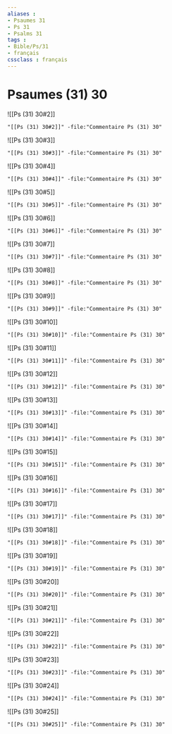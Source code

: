 ```yaml
---
aliases : 
- Psaumes 31
- Ps 31
- Psalms 31
tags : 
- Bible/Ps/31
- français
cssclass : français
---
```


# Psaumes (31) 30

![[Ps (31) 30#2]]

```query
"[[Ps (31) 30#2]]" -file:"Commentaire Ps (31) 30"
```

![[Ps (31) 30#3]]

```query
"[[Ps (31) 30#3]]" -file:"Commentaire Ps (31) 30"
```

![[Ps (31) 30#4]]

```query
"[[Ps (31) 30#4]]" -file:"Commentaire Ps (31) 30"
```

![[Ps (31) 30#5]]

```query
"[[Ps (31) 30#5]]" -file:"Commentaire Ps (31) 30"
```

![[Ps (31) 30#6]]

```query
"[[Ps (31) 30#6]]" -file:"Commentaire Ps (31) 30"
```

![[Ps (31) 30#7]]

```query
"[[Ps (31) 30#7]]" -file:"Commentaire Ps (31) 30"
```

![[Ps (31) 30#8]]

```query
"[[Ps (31) 30#8]]" -file:"Commentaire Ps (31) 30"
```

![[Ps (31) 30#9]]

```query
"[[Ps (31) 30#9]]" -file:"Commentaire Ps (31) 30"
```

![[Ps (31) 30#10]]

```query
"[[Ps (31) 30#10]]" -file:"Commentaire Ps (31) 30"
```

![[Ps (31) 30#11]]

```query
"[[Ps (31) 30#11]]" -file:"Commentaire Ps (31) 30"
```

![[Ps (31) 30#12]]

```query
"[[Ps (31) 30#12]]" -file:"Commentaire Ps (31) 30"
```

![[Ps (31) 30#13]]

```query
"[[Ps (31) 30#13]]" -file:"Commentaire Ps (31) 30"
```

![[Ps (31) 30#14]]

```query
"[[Ps (31) 30#14]]" -file:"Commentaire Ps (31) 30"
```

![[Ps (31) 30#15]]

```query
"[[Ps (31) 30#15]]" -file:"Commentaire Ps (31) 30"
```

![[Ps (31) 30#16]]

```query
"[[Ps (31) 30#16]]" -file:"Commentaire Ps (31) 30"
```

![[Ps (31) 30#17]]

```query
"[[Ps (31) 30#17]]" -file:"Commentaire Ps (31) 30"
```

![[Ps (31) 30#18]]

```query
"[[Ps (31) 30#18]]" -file:"Commentaire Ps (31) 30"
```

![[Ps (31) 30#19]]

```query
"[[Ps (31) 30#19]]" -file:"Commentaire Ps (31) 30"
```

![[Ps (31) 30#20]]

```query
"[[Ps (31) 30#20]]" -file:"Commentaire Ps (31) 30"
```

![[Ps (31) 30#21]]

```query
"[[Ps (31) 30#21]]" -file:"Commentaire Ps (31) 30"
```

![[Ps (31) 30#22]]

```query
"[[Ps (31) 30#22]]" -file:"Commentaire Ps (31) 30"
```

![[Ps (31) 30#23]]

```query
"[[Ps (31) 30#23]]" -file:"Commentaire Ps (31) 30"
```

![[Ps (31) 30#24]]

```query
"[[Ps (31) 30#24]]" -file:"Commentaire Ps (31) 30"
```

![[Ps (31) 30#25]]

```query
"[[Ps (31) 30#25]]" -file:"Commentaire Ps (31) 30"
```

